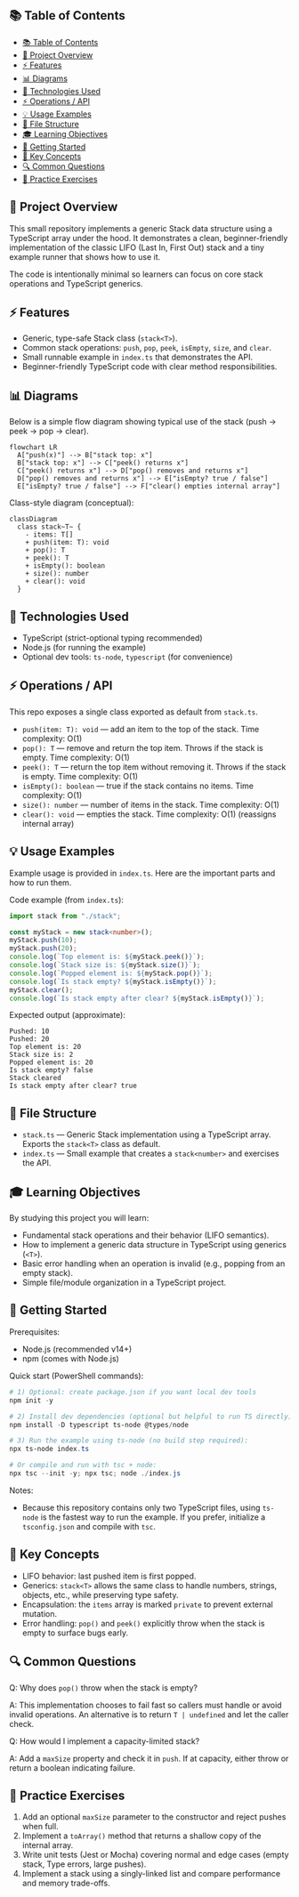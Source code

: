 ## 📚 Table of Contents

- [📚 Table of Contents](#-table-of-contents)
- [🎯 Project Overview](#-project-overview)
- [⚡ Features](#-features)
- [📊 Diagrams](#-diagrams)
- [🔧 Technologies Used](#-technologies-used)
- [⚡ Operations / API](#-operations--api)
- [💡 Usage Examples](#-usage-examples)
- [📁 File Structure](#-file-structure)
- [🎓 Learning Objectives](#-learning-objectives)
- [🚀 Getting Started](#-getting-started)
- [📝 Key Concepts](#-key-concepts)
- [🔍 Common Questions](#-common-questions)
- [🎯 Practice Exercises](#-practice-exercises)

## 🎯 Project Overview

This small repository implements a generic Stack data structure using a TypeScript array under the hood. It demonstrates a clean, beginner-friendly implementation of the classic LIFO (Last In, First Out) stack and a tiny example runner that shows how to use it.

The code is intentionally minimal so learners can focus on core stack operations and TypeScript generics.

## ⚡ Features

- Generic, type-safe Stack class (`stack<T>`).
- Common stack operations: `push`, `pop`, `peek`, `isEmpty`, `size`, and `clear`.
- Small runnable example in `index.ts` that demonstrates the API.
- Beginner-friendly TypeScript code with clear method responsibilities.

## 📊 Diagrams

Below is a simple flow diagram showing typical use of the stack (push → peek → pop → clear).

```mermaid
flowchart LR
  A["push(x)"] --> B["stack top: x"]
  B["stack top: x"] --> C["peek() returns x"]
  C["peek() returns x"] --> D["pop() removes and returns x"]
  D["pop() removes and returns x"] --> E["isEmpty? true / false"]
  E["isEmpty? true / false"] --> F["clear() empties internal array"]
```

Class-style diagram (conceptual):

```mermaid
classDiagram
  class stack~T~ {
    - items: T[]
    + push(item: T): void
    + pop(): T
    + peek(): T
    + isEmpty(): boolean
    + size(): number
    + clear(): void
  }
```

## 🔧 Technologies Used

- TypeScript (strict-optional typing recommended)
- Node.js (for running the example)
- Optional dev tools: `ts-node`, `typescript` (for convenience)

## ⚡ Operations / API

This repo exposes a single class exported as default from `stack.ts`.

- `push(item: T): void` — add an item to the top of the stack. Time complexity: O(1)
- `pop(): T` — remove and return the top item. Throws if the stack is empty. Time complexity: O(1)
- `peek(): T` — return the top item without removing it. Throws if the stack is empty. Time complexity: O(1)
- `isEmpty(): boolean` — true if the stack contains no items. Time complexity: O(1)
- `size(): number` — number of items in the stack. Time complexity: O(1)
- `clear(): void` — empties the stack. Time complexity: O(1) (reassigns internal array)

## 💡 Usage Examples

Example usage is provided in `index.ts`. Here are the important parts and how to run them.

Code example (from `index.ts`):

```ts
import stack from "./stack";

const myStack = new stack<number>();
myStack.push(10);
myStack.push(20);
console.log(`Top element is: ${myStack.peek()}`);
console.log(`Stack size is: ${myStack.size()}`);
console.log(`Popped element is: ${myStack.pop()}`);
console.log(`Is stack empty? ${myStack.isEmpty()}`);
myStack.clear();
console.log(`Is stack empty after clear? ${myStack.isEmpty()}`);
```

Expected output (approximate):

```
Pushed: 10
Pushed: 20
Top element is: 20
Stack size is: 2
Popped element is: 20
Is stack empty? false
Stack cleared
Is stack empty after clear? true
```

## 📁 File Structure

- `stack.ts` — Generic Stack implementation using a TypeScript array. Exports the `stack<T>` class as default.
- `index.ts` — Small example that creates a `stack<number>` and exercises the API.

## 🎓 Learning Objectives

By studying this project you will learn:

- Fundamental stack operations and their behavior (LIFO semantics).
- How to implement a generic data structure in TypeScript using generics (`<T>`).
- Basic error handling when an operation is invalid (e.g., popping from an empty stack).
- Simple file/module organization in a TypeScript project.

## 🚀 Getting Started

Prerequisites:

- Node.js (recommended v14+)
- npm (comes with Node.js)

Quick start (PowerShell commands):

```powershell
# 1) Optional: create package.json if you want local dev tools
npm init -y

# 2) Install dev dependencies (optional but helpful to run TS directly)
npm install -D typescript ts-node @types/node

# 3) Run the example using ts-node (no build step required):
npx ts-node index.ts

# Or compile and run with tsc + node:
npx tsc --init -y; npx tsc; node ./index.js
```

Notes:

- Because this repository contains only two TypeScript files, using `ts-node` is the fastest way to run the example. If you prefer, initialize a `tsconfig.json` and compile with `tsc`.

## 📝 Key Concepts

- LIFO behavior: last pushed item is first popped.
- Generics: `stack<T>` allows the same class to handle numbers, strings, objects, etc., while preserving type safety.
- Encapsulation: the `items` array is marked `private` to prevent external mutation.
- Error handling: `pop()` and `peek()` explicitly throw when the stack is empty to surface bugs early.

## 🔍 Common Questions

Q: Why does `pop()` throw when the stack is empty?

A: This implementation chooses to fail fast so callers must handle or avoid invalid operations. An alternative is to return `T | undefined` and let the caller check.

Q: How would I implement a capacity-limited stack?

A: Add a `maxSize` property and check it in `push`. If at capacity, either throw or return a boolean indicating failure.

## 🎯 Practice Exercises

1. Add an optional `maxSize` parameter to the constructor and reject pushes when full.
2. Implement a `toArray()` method that returns a shallow copy of the internal array.
3. Write unit tests (Jest or Mocha) covering normal and edge cases (empty stack, Type errors, large pushes).
4. Implement a stack using a singly-linked list and compare performance and memory trade-offs.
